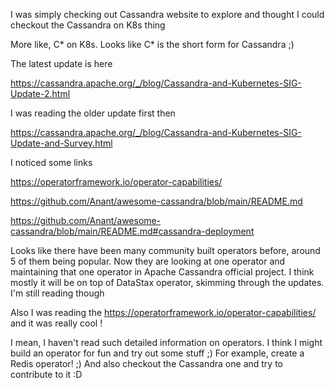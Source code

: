 I was simply checking out Cassandra website to explore and thought I could checkout the Cassandra on K8s thing

More like, C* on K8s. Looks like C* is the short form for Cassandra ;)

The latest update is here

https://cassandra.apache.org/_/blog/Cassandra-and-Kubernetes-SIG-Update-2.html

I was reading the older update first then

https://cassandra.apache.org/_/blog/Cassandra-and-Kubernetes-SIG-Update-and-Survey.html

I noticed some links

https://operatorframework.io/operator-capabilities/

https://github.com/Anant/awesome-cassandra/blob/main/README.md

https://github.com/Anant/awesome-cassandra/blob/main/README.md#cassandra-deployment

Looks like there have been many community built operators before, around 5 of them being popular. Now they are looking at one operator and maintaining that one operator in Apache Cassandra official project. I think mostly it will be on top of DataStax operator, skimming through the updates. I'm still reading though

Also I was reading the https://operatorframework.io/operator-capabilities/ and it was really cool !

I mean, I haven't read such detailed information on operators. I think I might build an operator for fun and try out some stuff ;) For example, create a Redis operator! ;) And also checkout the Cassandra one and try to contribute to it :D
